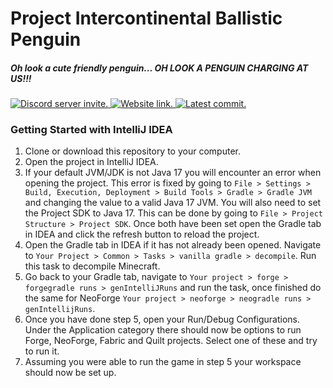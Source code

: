 <h1>Project Intercontinental Ballistic Penguin</h1>
<h5>Oh look a cute friendly penguin... OH LOOK A PENGUIN CHARGING AT US!!!</h5>

<a href="https://discord.tophatcat.dev">
    <img src="https://img.shields.io/badge/Discord-CattusMods-brightgreen.svg?style=flat&logo=Discord" alt="Discord server invite."/>
</a>

<a href="https://tophatcat.dev/">
    <img src="https://img.shields.io/badge/Website-tophatcat.dev-brightgreen.svg?style=flat" alt="Website link."/>
</a>

<a href="https://github.com/kiris-mods/project-icbp/commits/dev">
    <img src="https://img.shields.io/github/last-commit/kiris-mods/project-icbp.svg" alt="Latest commit.">
</a>

### Getting Started with IntelliJ IDEA

1. Clone or download this repository to your computer.  
2. Open the project in IntelliJ IDEA.  
3. If your default JVM/JDK is not Java 17 you will encounter an error when opening the project. This error is fixed by going to `File > Settings > Build, Execution, Deployment > Build Tools > Gradle > Gradle JVM`
and changing the value to a valid Java 17 JVM. You will also need to set the Project SDK to Java 17. This can be done by going to `File > Project Structure > Project SDK`.
Once both have been set open the Gradle tab in IDEA and click the refresh button to reload the project.  
4. Open the Gradle tab in IDEA if it has not already been opened. Navigate to `Your Project > Common > Tasks > vanilla gradle > decompile`. Run this task to decompile Minecraft.  
5. Go back to your Gradle tab, navigate to `Your project > forge > forgegradle runs > genIntelliJRuns` and run the task, once finished do the same for NeoForge `Your project > neoforge > neogradle runs > genIntellijRuns`.  
6. Once you have done step 5, open your Run/Debug Configurations. Under the Application category there should now be options to run Forge, NeoForge, Fabric and Quilt projects. Select one of these and try to run it.  
7. Assuming you were able to run the game in step 5 your workspace should now be set up.  
